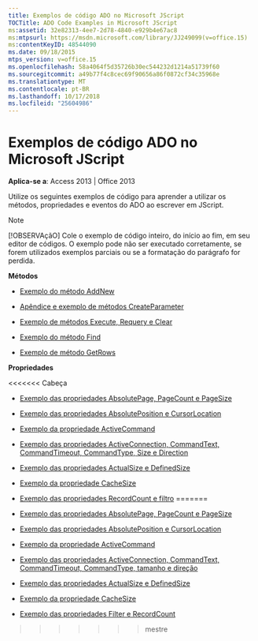 ```yaml
---
title: Exemplos de código ADO no Microsoft JScript
TOCTitle: ADO Code Examples in Microsoft JScript
ms:assetid: 32e82313-4ee7-2d78-4840-e929b4e67ac8
ms:mtpsurl: https://msdn.microsoft.com/library/JJ249099(v=office.15)
ms:contentKeyID: 48544090
ms.date: 09/18/2015
mtps_version: v=office.15
ms.openlocfilehash: 58a4064f5d35726b30ec544232d1214a51739f60
ms.sourcegitcommit: a49b77f4c8cec69f90656a86f0872cf34c35968e
ms.translationtype: MT
ms.contentlocale: pt-BR
ms.lasthandoff: 10/17/2018
ms.locfileid: "25604986"
---
```

# <a name="ado-code-examples-in-microsoft-jscript"></a>Exemplos de código ADO no Microsoft JScript

**Aplica-se a**: Access 2013 | Office 2013

Utilize os seguintes exemplos de código para aprender a utilizar os métodos, propriedades e eventos do ADO ao escrever em JScript.

> [!NOTE]
> [!OBSERVAçãO] Cole o exemplo de código inteiro, do início ao fim, em seu editor de códigos. O exemplo pode não ser executado corretamente, se forem utilizados exemplos parciais ou se a formatação do parágrafo for perdida.

**Métodos**

  - [Exemplo do método AddNew](addnew-method-example-jscript.md)

  - [Apêndice e exemplo de métodos CreateParameter](append-and-createparameter-methods-example-jscript.md)

  - [Exemplo de métodos Execute, Requery e Clear](execute-requery-and-clear-methods-example-jscript.md)

  - [Exemplo do método Find](find-method-example-jscript.md)

  - [Exemplo de método GetRows](getrows-method-example-vb.md)

**Propriedades**

<<<<<<< Cabeça
  - [Exemplo das propriedades AbsolutePage, PageCount e PageSize](absolutepage-pagecount-and-pagesize-properties-example-jscript.md)

  - [Exemplo das propriedades AbsolutePosition e CursorLocation](absoluteposition-and-cursorlocation-properties-example-jscript.md)

  - [Exemplo da propriedade ActiveCommand](activecommand-property-example-jscript.md)

  - [Exemplo das propriedades ActiveConnection, CommandText, CommandTimeout, CommandType, Size e Direction](activeconnection-commandtext-commandtimeout-commandtype-size-and-direction-properties-example-jscript.md)

  - [Exemplo das propriedades ActualSize e DefinedSize](actualsize-and-definedsize-properties-example-jscript.md)

  - [Exemplo da propriedade CacheSize](cachesize-property-example-jscript.md)

  - [Exemplo das propriedades RecordCount e filtro](filter-and-recordcount-properties-example-jscript.md)
=======
  - [Exemplo das propriedades AbsolutePage, PageCount e PageSize](absolutepage-pagecount-and-pagesize-properties-example-jscript.md)

  - [Exemplo das propriedades AbsolutePosition e CursorLocation](absoluteposition-and-cursorlocation-properties-example-jscript.md)

  - [Exemplo da propriedade ActiveCommand](activecommand-property-example-jscript.md)

  - [Exemplo das propriedades ActiveConnection, CommandText, CommandTimeout, CommandType, tamanho e direção](activeconnection-commandtext-commandtimeout-commandtype-size-and-direction-properties-example-jscript.md)

  - [Exemplo das propriedades ActualSize e DefinedSize](actualsize-and-definedsize-properties-example-jscript.md)

  - [Exemplo da propriedade CacheSize](cachesize-property-example-jscript.md)

  - [Exemplo das propriedades Filter e RecordCount](filter-and-recordcount-properties-example-jscript.md)
>>>>>>> mestre

